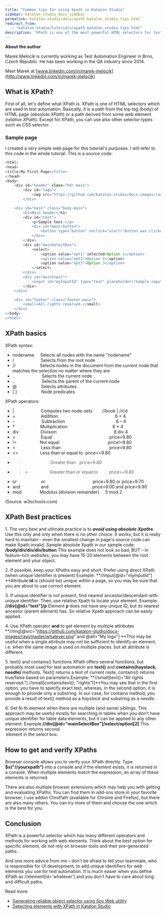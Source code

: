 ```yaml
---
title: "Common tips for using Xpath in Katalon Studio"
sidebar: katalon_studio_docs_sidebar
permalink: katalon-studio/docs/xpath_katalon_studio_tips.html
redirect_from:
   - "katalon-studio/tutorials/xpath_katalon_studio_tips.html"
description: "XPath is one of the most powerful HTML selectors for test automation. Learn more with many hands-on practices to use XPath in Katalon Studio!"
---
```


**About the author**

Marek Melocik is currently working as Test Automation Engineer in Brno, Czech Republic. He has been working in the QA industry since 2014.

Meet Marek at [www.linkedin.com/in/marek-melocik](http://www.linkedin.com/in/marek-melocik)

What is XPath?
--------------

First of all, let's define what XPath is. XPath is one of HTML selectors which are used in test automation. Basically, it is a path from the top tag (body) of HTML page (_absolute XPath_) or a path derived from some web element (_relative XPath_). Except for XPath, you can use also other selector types such as CSS selector.

### Sample page

I created a very simple web page for this tutorial's purposes. I will refer to this code in the whole tutorial. This is a source code:

```groovy
<html>
<head>
<title>My First Page</title>
</head>
<body>
	<div id="header" class="hdr-main">
		<div id="logo">
			<img src="https://github.com/katalon-studio/docs-images/raw/master/whatever.png" alt="My logo">
		</div>

	<div id="main" class="body-main">
		<h1>Main header</h1>
		<div id="text">
			<p>Sample text.</p>
			<div id="main-button">
				<button type="button" onclick="alert('Button was clicked!')">Click me</button>
			</div>
		</div>
		<div id="mainSelectBox">
			<select>
				<option value="opt1" selected>Option 1</option>
				<option value="opt2">Option 2</option>
				<option value="opt3">Option 3</option>
			</select>
		</div>
		<div id="mainInput">
			<input id="myInputId" type="text" placeholder="Sample input">
		</div>
	</div>

	<div id="footer" class="footer-main">
		<small>All rights reserved.</small>
	</div>
</body>
</html>

```

XPath basics
------------

XPath syntax:

*   nodename     Selects all nodes with the name "nodename"
*   /                      Selects from the root node
*   //                    Selects nodes in the document from the current node that matches the selection no matter where they are
*   .                       Selects the current node
*   ..                      Selects the parent of the current node
*   @                    Selects attributes
*   \[ \]                    Node predicates

XPath operators:

*   |                      Computes two node-sets        //book | //cd
*   +                     Addition                                               6 + 4
*   –                      Subtraction                                          6 – 4
*   *                     Multiplication                                     6 * 4
*   div                  Division                                               8 div 4
*   =                     Equal                                               price=9.80
*   !=                   Not equal                                        price!=9.80
*   <                     Less than                                        price<9.80
*   <=                  Less than or equal to  price<=9.80
*   >                     Greater than   price>9.80
*   >=                  Greater than or equal to         price>=9.80
*   or                    or                                       price=9.80 or price=9.70
*   and                 and                                    price>9.00 and price<9.90
*   mod               Modulus (division remainder)     5 mod 2

(Source: w3schools.com)

XPath Best practices
--------------------

1\. The very best and ultimate practice is to _**avoid using absolute Xpaths**_. Use this only and only when there is no other choice. It works, but it is really hard to maintain – even the smallest change in page's source code can make Xpath invalid.
Sample absolute Xpath in our sample code:
**/body/div/div/div/button**
This example does not look so bad, BUT – in feature-rich websites, you may have 15-20 elements between the root element and your object.

2\. If possible, keep your XPaths easy and short. Prefer using direct XPath (when unique identifier is present)
Example:
**//input\[@id="myInputId"\]
**Attribute **id** is (should be) unique within a page, so you may be sure that you are about to use correct element.

3\. If unique identifier is not present, find nearest ancestor/descendant with unique identifier. Then, use relative Xpath to locate your element.
Example:
**//div\[@id="text"\]/p**
Element **p** does not have any unique ID, but its nearest ancestor (parent element) has.
So relative Xpath approach can be easily applied.

4\. Use XPath operator **and** to get element by multiple attributes
**//img\[@src="https://github.com/katalon-studio/docs-images/raw/master/whatever.png" and @alt="My logo"\]
**This may be useful when a single attribute may not be sufficient to identify an element, i.e. when the same image is used on multiple places, but alt attribute is different.

5\. text() and contains() functions
XPath offers several functions, but probably most used for test automation are **text()** and **contains(haystack, needle)** methods.
Text() returns a text of current node, contains() returns true/false based on parameters.Example:
**//small\[text()="All rights reserved."\]
//small\[contains(text(), "rights")\]**You may see that in the first option, you have to specify exact text, whereas, in the second option, it is enough to provide only a substring.
In our case, for contains method, you provide a result of text() method as a _haystack_ and substring as a _needle_.

6\. Get N-th element when there are multiple (and same) siblings. This approach may be useful mostly for searching in tables when you don't have unique identifier for table data elements, but it can be applied to any other element.
Example:**//div\[@id="mainSelectBox"\]/select/option\[2\]**
This expression returns second <option> element in the select box.

How to get and verify XPaths
----------------------------

Browser console allows you to verify your XPath directly. Type **$x("//yourxpath")** into a console and if the element exists, it is returned in a console. When multiple elements match the expression, an array of these elements is returned.

There are also multiple browser extensions which may help you with getting and evaluating XPaths. You can find them in add-ons store in your favorite browser, I use addon ChroPath (available for Chrome and Firefox), but there are also many others. You can try more of them and choose the one which is the best for you.

Conclusion
----------

XPath is a powerful selector which has many different operators and methods for working with web elements. Think about the best option for specific element, do not rely on browser tools and their pre-generated paths.

And one more advice from me – don't be afraid to tell your teammate, who is responsible for UI development, to add unique identifiers for web elements you use for test automation. It is much easier when you define XPath as //element\[id='whatever'\] and you don't have to care about long and difficult paths.

Read more:

*   [Generating reliable object selector using Spy Web utility](https://docs.katalon.com/katalon-studio/docs/generate_css_xpath_selector_spy_web_utility.html)
*   [Detecting elements with XPath in Katalon Studio](https://docs.katalon.com/katalon-studio/tutorials/detect_elements_xpath.html)
